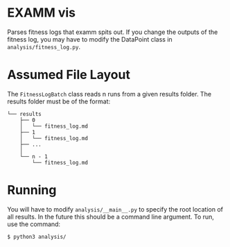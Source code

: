 # EXAMM vis
Parses fitness logs that examm spits out. If you change the outputs of the fitness log, you may have to modify the DataPoint class in `analysis/fitness_log.py`.

# Assumed File Layout
The `FitnessLogBatch` class reads n runs from a given results folder. The results folder must be of the format:

```
└── results
    ├── 0
    │   └── fitness_log.md
    ├── 1
    │   └── fitness_log.md
    ├── ...
    │
    └── n - 1
        └── fitness_log.md
```

# Running
You will have to modify `analysis/__main__.py` to specify the root location of all results. In the future this should be a command line argument.
To run, use the command:
```
$ python3 analysis/
```
